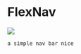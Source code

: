 # FlexNav

![](https://cdn.discordapp.com/attachments/928712233444339795/1008726037888258138/unknown.png)

` a simple nav bar nice `